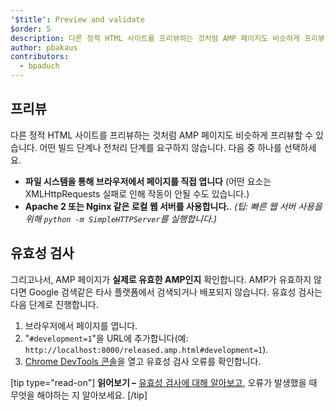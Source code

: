 ```yaml
---
'$title': Preview and validate
$order: 5
description: 다른 정적 HTML 사이트를 프리뷰하는 것처럼 AMP 페이지도 비슷하게 프리뷰할 수 있습니다. 어떤 빌드 단계나 전처리 단계를 요구하지 않습니다. 다음 중 하나를 선택...
author: pbakaus
contributors:
  - bpaduch
---
```


## 프리뷰

다른 정적 HTML 사이트를 프리뷰하는 것처럼 AMP 페이지도 비슷하게 프리뷰할 수 있습니다. 어떤 빌드 단계나 전처리 단계를 요구하지 않습니다. 다음 중 하나를 선택하세요.

- **파일 시스템을 통해 브라우저에서 페이지를 직접 엽니다** (어떤 요소는 XMLHttpRequests 실패로 인해 작동이 안될 수도 있습니다.)
- **Apache 2 또는 Nginx 같은 로컬 웹 서버를 사용합니다.**. _(팁: 빠른 웹 서버 사용을 위해 `python -m SimpleHTTPServer`를 실행합니다.)_

## 유효성 검사

그리고나서, AMP 페이지가 **실제로 유효한 AMP인지** 확인합니다. AMP가 유효하지 않다면 Google 검색같은 타사 플랫폼에서 검색되거나 배포되지 않습니다. 유효성 검사는 다음 단계로 진행합니다.

1. 브라우저에서 페이지를 엽니다.
2. "`#development=1`"을 URL에 추가합니다(예: `http://localhost:8000/released.amp.html#development=1`).
3. [Chrome DevTools 콘솔](https://developers.google.com/web/tools/chrome-devtools/debug/console/)을 열고 유효성 검사 오류를 확인합니다.

[tip type="read-on"] **읽어보기 –** [유효성 검사에 대해 알아보고](../../../../documentation/guides-and-tutorials/learn/validation-workflow/validate_amp.md), 오류가 발생했을 때 무엇을 해야하는 지 알아보세요. [/tip]
